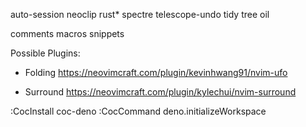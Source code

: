 auto-session
neoclip
rust*
spectre
telescope-undo
tidy
tree
oil

comments
macros
snippets

Possible Plugins:

* Folding
https://neovimcraft.com/plugin/kevinhwang91/nvim-ufo

* Surround
https://neovimcraft.com/plugin/kylechui/nvim-surround

:CocInstall coc-deno
:CocCommand deno.initializeWorkspace
